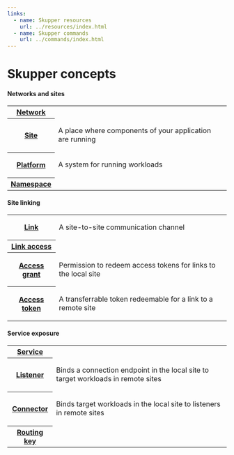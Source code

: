 ```yaml
---
links:
  - name: Skupper resources
    url: ../resources/index.html
  - name: Skupper commands
    url: ../commands/index.html
---
```


# Skupper concepts

#### Networks and sites

<table class="objects">
<tr><th><a href="network.html">Network</a></th><td></td></tr>
<tr><th><a href="site.html">Site</a></th><td><p>A place where components of your application are running</p>
</td></tr>
<tr><th><a href="platform.html">Platform</a></th><td><p>A system for running workloads</p>
</td></tr>
<tr><th><a href="namespace.html">Namespace</a></th><td></td></tr>
</table>

#### Site linking

<table class="objects">
<tr><th><a href="link.html">Link</a></th><td><p>A site-to-site communication channel</p>
</td></tr>
<tr><th><a href="link-access.html">Link access</a></th><td></td></tr>
<tr><th><a href="access-grant.html">Access grant</a></th><td><p>Permission to redeem access tokens for links to the local site</p>
</td></tr>
<tr><th><a href="access-token.html">Access token</a></th><td><p>A transferrable token redeemable for a link to a remote site</p>
</td></tr>
</table>

#### Service exposure

<table class="objects">
<tr><th><a href="service.html">Service</a></th><td></td></tr>
<tr><th><a href="listener.html">Listener</a></th><td><p>Binds a connection endpoint in the local site to target workloads in remote sites</p>
</td></tr>
<tr><th><a href="connector.html">Connector</a></th><td><p>Binds target workloads in the local site to listeners in remote sites</p>
</td></tr>
<tr><th><a href="routing-key.html">Routing key</a></th><td></td></tr>
</table>
